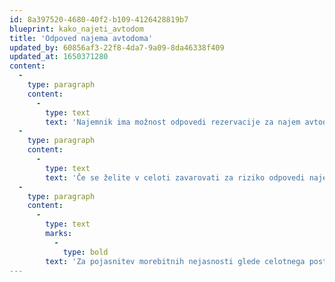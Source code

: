 ```yaml
---
id: 8a397520-4680-40f2-b109-4126428819b7
blueprint: kako_najeti_avtodom
title: 'Odpoved najema avtodoma'
updated_by: 60856af3-22f8-4da7-9a09-8da46338f409
updated_at: 1650371280
content:
  -
    type: paragraph
    content:
      -
        type: text
        text: 'Najemnik ima možnost odpovedi rezervacije za najem avtodoma in do delnega vračila vplačane akontacije skladno s Pogoji za najem avtodoma pri podjetju Odasa d.o.o.. Pri odpovedi rezervacije najema avtodoma se zaračunajo stroški odpovedi, ki jih najemodajalec zaračuna najemniku avtodoma in odbije od zneska, ki se vrne tistemu, ki je vplačal rezervacijo za najem avtodoma.'
  -
    type: paragraph
    content:
      -
        type: text
        text: 'Če se želite v celoti zavarovati za riziko odpovedi najema, vam priporočamo, da se za ta namen pozanimate pri zavarovalnicah ( Triglav, nekatere tuje tudi…), ki to storitev nudijo. Ob tem bi vas opozoril, da je eden izmed pogojev za sklenitev zavarovanja rizika odpovedi, da se to sklene v 24-ih ali 48-ih urah od vplačila rezervacije. Bodite pozorni na to.'
  -
    type: paragraph
    content:
      -
        type: text
        marks:
          -
            type: bold
        text: 'Za pojasnitev morebitnih nejasnosti glede celotnega postopka smo vam na razpolago po telefonu ali po elektronski pošti oziroma preko kontaktnega obrazca.'
---
```

